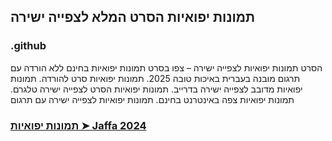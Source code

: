 ## תמונות יפואיות הסרט המלא לצפייה ישירה

### .github

הסרט תמונות יפואיות לצפייה ישירה – צפו בסרט תמונות יפואיות בחינם ללא הורדה עם תרגום מובנה בעברית באיכות טובה 2025. תמונות יפואיות סרט להורדה. תמונות יפואיות מדובב לצפייה ישירה בדרייב. תמונות יפואיות הסרט לצפייה ישירה טלגרם. תמונות יפואיות צפה באינטרנט בחינם. תמונות יפואיות לצפייה ישירה עם תרגום

### [תמונות יפואיות ➤ Jaffa 2024](https://watching4khdmovies.blogspot.com/2025/05/jaffa.html)
